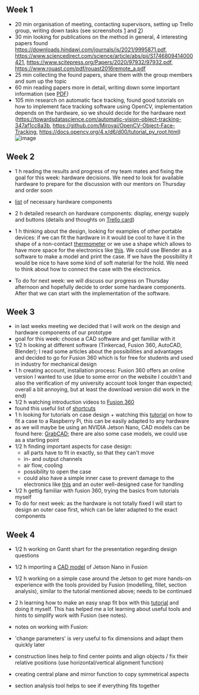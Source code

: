 ## Week 1
* 20 min organisation of meeting, contacting supervisors, setting up Trello group, writing down tasks (see screenshots [1](https://github.com/androbaza/Xsight-heart-rate/blob/2cc0a0850e370eeeeaecdf9214cf0927e0c806ca/resources/screenshots/Trello1.PNG) and [2](https://github.com/androbaza/Xsight-heart-rate/blob/2cc0a0850e370eeeeaecdf9214cf0927e0c806ca/resources/screenshots/Trello2.PNG))
* 30 min looking for publications on the method in general, 4 interesting papers found
https://downloads.hindawi.com/journals/js/2021/9995871.pdf, 
https://www.sciencedirect.com/science/article/abs/pii/S1746809414000421, 
https://www.scitepress.org/Papers/2020/97932/97932.pdf, 
https://www.rouast.com/pdf/rouast2016remote_a.pdf
* 25 min collecting the found papers, share them with the group members and sum up the topic 
* 60 min reading papers more in detail, writing down some important information (see [PDF](resources/notes/notes_26_04.pdf))
* 105 min research on automatic face tracking, found good tutorials on how to implement face tracking software using OpenCV, implementation depends on the hardware, so we should decide for the hardware next 
(https://towardsdatascience.com/automatic-vision-object-tracking-347af1cc8a3b,
https://github.com/Mjrovai/OpenCV-Object-Face-Tracking,
https://docs.opencv.org/4.x/d6/d00/tutorial_py_root.html)![image](https://user-images.githubusercontent.com/104530052/165629559-d5d6a4ae-f907-4828-b9f6-5f4b90f0eda7.png)

## Week 2
* 1 h reading the results and progress of my team mates and fixing the goal for this week: hardware decisions. We need to look for available hardware to prepare for the discussion with our mentors on Thursday and order soon 
* [list](https://github.com/androbaza/Xsight-heart-rate/blob/2cc0a0850e370eeeeaecdf9214cf0927e0c806ca/resources/screenshots/Hardware_%20list%20auf%20Weekly%20Tasks%20_%20Trello.pdf) of necessary hardware components
* 2 h detailed research on hardware components: display, energy supply and buttons (details and thoughts on [Trello card](https://github.com/androbaza/Xsight-heart-rate/blob/2cc0a0850e370eeeeaecdf9214cf0927e0c806ca/resources/screenshots/Hardware_%20display,%20battery,%20button%20auf%20Weekly%20Tasks%20_%20Trello.pdf))
* 1 h thinking about the design, looking for examples of other portable devices: if we can fit the hardware in it would be cool to have it in the shape of a non-contact [thermometer](https://www.lazada.sg/products/new-version-forehead-thermometer-infrared-thermometer-non-contact-thermometers-with-fever-alarm-handheld-temperature-measurement-device-multifunction-digital-temperature-measuring-tool-i717568214.html) or we use a shape which allows to have more space for the electronics like [this](https://bauer-pk.net/Honeywell-EDA60K-1D-USB-BT-WLAN-Num.-Kit-USB-Android-EDA60K-0-N223ENEOK/EDA60K-0-N223ENEOK?utm_term=&utm_campaign=Shopping&utm_source=adwords&utm_medium=ppc&hsa_acc=7131830189&hsa_cam=6492203989&hsa_grp=123134659109&hsa_ad=528040447138&hsa_src=g&hsa_tgt=pla-1462500942442&hsa_kw=&hsa_mt=&hsa_net=adwords&hsa_ver=3&gclid=Cj0KCQjwpcOTBhCZARIsAEAYLuWo6ObPPawsN4fILLCh_C1MukY_Kr8it-KKvBIeNc8WZrnYdj353PYaAmyEEALw_wcB). We could use Blender as a software to make a model and print the case. If we have the possibility it would be nice to have some kind of soft material for the hold. We need to think about how to connect the case with the electronics.

* To do for next week: we will discuss our progress on Thursday afternoon and hopefully decide to order some hardware components. After that we can start with the implementation of the software.

## Week 3
* in last weeks meeting we decided that I will work on the design and hardware components of our prototype 
* goal for this week: choose a CAD software and get familiar with it
* 1/2 h looking at different software (Tinkercad, Fusion 360, AutoCAD, Blender); I read some articles about the possibilities and advantages and decided to go for Fusion 360 which is for free for students and used in industry for mechanical design
* 1 h creating account, installation process: Fusion 360 offers an online version I wanted to use (due to some error on the website I couldn't and also the verification of my university account took longer than expected; overall a bit annoying, but at least the download version did work in the end)
* 1/2 h watching introduction videos to [Fusion 360](https://help.autodesk.com/view/fusion360/ENU/courses/AP-GET-STARTED-OVERVIEW)
* found this useful list of [shortcuts](https://defkey.com/autodesk-fusion-360-shortcuts?orientation=portrait&filter=false&cellAlternateColor=%23d6ffef&showPageNumber=true&showPageNumber=false&pdf=True)
* 1 h looking for tutorials on case design + watching this [tutorial](https://www.youtube.com/watch?v=E0NVC8xhf3I) on how to fit a case to a Raspberry Pi, this can be easily adapted to any hardware
* as we will maybe be using an NVIDIA Jetson Nano, CAD models can be found here: [GrabCAD](https://grabcad.com/library/tag/jetson); there are also some case models, we could use as a starting point
* 1/2 h finding important aspects for case design:
  * all parts have to fit in exactly, so that they can't move
  * in- and output channels
  * air flow, cooling
  * possibility to open the case
  * could also have a simple inner case to prevent damage to the electronics like [this](https://grabcad.com/library/nvidia-jetson-nano-case-1) and an outer well-designed case for handling
* 1/2 h gettig familiar with fusion 360, trying the basics from tutorials myself
* To do for next week: as the hardware is not totally fixed I will start to design an outer case first, which can be later adapted to the exact components

## Week 4
* 1/2 h working on Gantt shart for the presentation regarding design questions
* 1/2 h importing a [CAD model](https://grabcad.com/library/nvidia-jetson-nano-development-board-1) of Jetson Nano in Fusion 
* 1/2 h working on a simple case around the Jetson to get more hands-on experience with the tools provided by Fusion (modelling, fillet, section analysis), similar to the tutorial mentioned above; needs to be continued
* 2 h learning how to make an easy snap fit box with this [tutorial](https://www.youtube.com/watch?v=VVmOtM60VWw) and doing it myself. This has helped me a lot learning about useful tools and hints to simplify work with Fusion (see notes).

* notes on working with Fusion:
 * 'change parameters' is very useful to fix dimensions and adapt them quickly later
 * construction lines help to find center points and align objects / fix their relative positions (use horizontal/vertical alignment function)
 * creating central plane and mirror function to copy symmetrical aspects
 * section analysis tool helps to see if everything fits together
